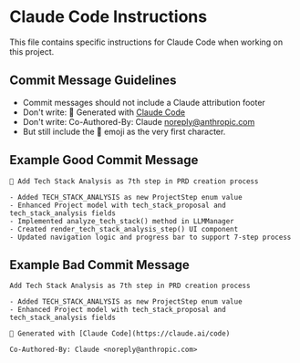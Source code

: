 # Claude Code Instructions

This file contains specific instructions for Claude Code when working on this project.

## Commit Message Guidelines

- Commit messages should not include a Claude attribution footer
- Don't write: 🤖 Generated with [Claude Code](https://claude.ai/code)
- Don't write: Co-Authored-By: Claude <noreply@anthropic.com>
- But still include the 🤖 emoji as the very first character.

## Example Good Commit Message

```
🤖 Add Tech Stack Analysis as 7th step in PRD creation process

- Added TECH_STACK_ANALYSIS as new ProjectStep enum value
- Enhanced Project model with tech_stack_proposal and tech_stack_analysis fields
- Implemented analyze_tech_stack() method in LLMManager
- Created render_tech_stack_analysis_step() UI component
- Updated navigation logic and progress bar to support 7-step process
```

## Example Bad Commit Message

```
Add Tech Stack Analysis as 7th step in PRD creation process

- Added TECH_STACK_ANALYSIS as new ProjectStep enum value
- Enhanced Project model with tech_stack_proposal and tech_stack_analysis fields

🤖 Generated with [Claude Code](https://claude.ai/code)

Co-Authored-By: Claude <noreply@anthropic.com>
```
